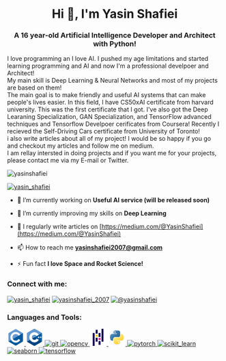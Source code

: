 <h1 align="center">Hi 👋, I'm Yasin Shafiei</h1>
<h3 align="center">A 16 year-old Artificial Intelligence Developer and Architect with Python!</h3>
I love programming an I love AI. I pushed my age limitations and started learning programming and AI and now I'm a professional develpoer and Architect! <br>
My main skill is Deep Learning & Neural Networks and most of my projects are based on them! <br>
The main goal is to make friendly and useful AI systems that can make people's lives easier. 
In this field, I have CS50xAI certificate from harvard university. This was the first certificate that I got.
I've also got the Deep Learaning Specialization, GAN Specialization, and TensorFlow advanced techniques and Tensorflow Develpoer cerificates from Coursera! 
Recently I recieved the Self-Driving Cars certificate from University of Toronto! <br>
i also write articles about all of my project! I would be so happy if you go and checkout my articles and follow me on medium. <br>
I am rellay intersted in doing projects and if you want me for your projects, please contact me via my E-mail or Twitter. <br>

<p align="left"> <img src="https://komarev.com/ghpvc/?username=yasinshafiei&label=Profile%20views&color=0e75b6&style=flat" alt="yasinshafiei" /> </p>

<p align="left"> <a href="https://twitter.com/yasin_shafiei" target="blank"><img src="https://img.shields.io/twitter/follow/yasin_shafiei?logo=twitter&style=for-the-badge" alt="yasin_shafiei" /></a> </p>

- 🔭 I’m currently working on **Useful AI service (will be released soon)**

- 🌱 I’m currently improving my skills on **Deep Learning**

- 📝 I regularly write articles on [https://medium.com/@YasinShafiei](https://medium.com/@YasinShafiei)

- 📫 How to reach me **yasinshafiei2007@gmail.com**

- ⚡ Fun fact **I love Space and Rocket Science!**

<h3 align="left">Connect with me:</h3>
<p align="left">
<a href="https://twitter.com/yasinshafiei07" target="blank"><img align="center" src="https://raw.githubusercontent.com/rahuldkjain/github-profile-readme-generator/master/src/images/icons/Social/twitter.svg" alt="yasin_shafiei" height="30" width="40" /></a>
<a href="https://instagram.com/yasinshafiei_2007" target="blank"><img align="center" src="https://raw.githubusercontent.com/rahuldkjain/github-profile-readme-generator/master/src/images/icons/Social/instagram.svg" alt="yasinshafiei_2007" height="30" width="40" /></a>
<a href="https://medium.com/@yasinshafiei" target="blank"><img align="center" src="https://raw.githubusercontent.com/rahuldkjain/github-profile-readme-generator/master/src/images/icons/Social/medium.svg" alt="@yasinshafiei" height="30" width="40" /></a>
</p>

<h3 align="left">Languages and Tools:</h3>
<p align="left"> <a href="https://www.cprogramming.com/" target="_blank" rel="noreferrer"> <img src="https://raw.githubusercontent.com/devicons/devicon/master/icons/c/c-original.svg" alt="c" width="40" height="40"/> </a> <a href="https://www.w3schools.com/cpp/" target="_blank" rel="noreferrer"> <img src="https://raw.githubusercontent.com/devicons/devicon/master/icons/cplusplus/cplusplus-original.svg" alt="cplusplus" width="40" height="40"/> </a> <a href="https://git-scm.com/" target="_blank" rel="noreferrer"> <img src="https://www.vectorlogo.zone/logos/git-scm/git-scm-icon.svg" alt="git" width="40" height="40"/> </a> <a href="https://opencv.org/" target="_blank" rel="noreferrer"> <img src="https://www.vectorlogo.zone/logos/opencv/opencv-icon.svg" alt="opencv" width="40" height="40"/> </a> <a href="https://pandas.pydata.org/" target="_blank" rel="noreferrer"> <img src="https://raw.githubusercontent.com/devicons/devicon/2ae2a900d2f041da66e950e4d48052658d850630/icons/pandas/pandas-original.svg" alt="pandas" width="40" height="40"/> </a> <a href="https://www.python.org" target="_blank" rel="noreferrer"> <img src="https://raw.githubusercontent.com/devicons/devicon/master/icons/python/python-original.svg" alt="python" width="40" height="40"/> </a> <a href="https://pytorch.org/" target="_blank" rel="noreferrer"> <img src="https://www.vectorlogo.zone/logos/pytorch/pytorch-icon.svg" alt="pytorch" width="40" height="40"/> </a> <a href="https://scikit-learn.org/" target="_blank" rel="noreferrer"> <img src="https://upload.wikimedia.org/wikipedia/commons/0/05/Scikit_learn_logo_small.svg" alt="scikit_learn" width="40" height="40"/> </a> <a href="https://seaborn.pydata.org/" target="_blank" rel="noreferrer"> <img src="https://seaborn.pydata.org/_images/logo-mark-lightbg.svg" alt="seaborn" width="40" height="40"/> </a> <a href="https://www.tensorflow.org" target="_blank" rel="noreferrer"> <img src="https://www.vectorlogo.zone/logos/tensorflow/tensorflow-icon.svg" alt="tensorflow" width="40" height="40"/> </a> </p>
